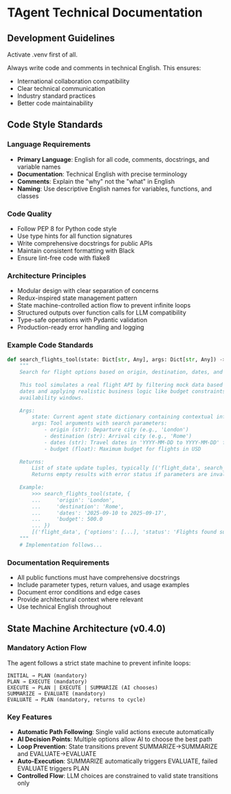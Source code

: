 # TAgent Technical Documentation

## Development Guidelines

Activate .venv first of all.

Always write code and comments in technical English. This ensures:
- International collaboration compatibility
- Clear technical communication
- Industry standard practices
- Better code maintainability

## Code Style Standards

### Language Requirements
- **Primary Language**: English for all code, comments, docstrings, and variable names
- **Documentation**: Technical English with precise terminology
- **Comments**: Explain the "why" not the "what" in English
- **Naming**: Use descriptive English names for variables, functions, and classes

### Code Quality
- Follow PEP 8 for Python code style
- Use type hints for all function signatures
- Write comprehensive docstrings for public APIs
- Maintain consistent formatting with Black
- Ensure lint-free code with flake8

### Architecture Principles
- Modular design with clear separation of concerns
- Redux-inspired state management pattern
- State machine-controlled action flow to prevent infinite loops
- Structured outputs over function calls for LLM compatibility
- Type-safe operations with Pydantic validation
- Production-ready error handling and logging

### Example Code Standards

```python
def search_flights_tool(state: Dict[str, Any], args: Dict[str, Any]) -> Optional[List[Tuple[str, Any]]]:
    """
    Search for flight options based on origin, destination, dates, and budget.
    
    This tool simulates a real flight API by filtering mock data based on exact 
    dates and applying realistic business logic like budget constraints and 
    availability windows.
    
    Args:
        state: Current agent state dictionary containing contextual information
        args: Tool arguments with search parameters:
            - origin (str): Departure city (e.g., 'London')
            - destination (str): Arrival city (e.g., 'Rome') 
            - dates (str): Travel dates in 'YYYY-MM-DD to YYYY-MM-DD' format
            - budget (float): Maximum budget for flights in USD
            
    Returns:
        List of state update tuples, typically [('flight_data', search_results)]
        Returns empty results with error status if parameters are invalid
        
    Example:
        >>> search_flights_tool(state, {
        ...     'origin': 'London', 
        ...     'destination': 'Rome',
        ...     'dates': '2025-09-10 to 2025-09-17', 
        ...     'budget': 500.0
        ... })
        [('flight_data', {'options': [...], 'status': 'Flights found successfully.'})]
    """
    # Implementation follows...
```

### Documentation Requirements
- All public functions must have comprehensive docstrings
- Include parameter types, return values, and usage examples
- Document error conditions and edge cases
- Provide architectural context where relevant
- Use technical English throughout

## State Machine Architecture (v0.4.0)

### Mandatory Action Flow
The agent follows a strict state machine to prevent infinite loops:

```
INITIAL → PLAN (mandatory)
PLAN → EXECUTE (mandatory) 
EXECUTE → PLAN | EXECUTE | SUMMARIZE (AI chooses)
SUMMARIZE → EVALUATE (mandatory)
EVALUATE → PLAN (mandatory, returns to cycle)
```

### Key Features
- **Automatic Path Following**: Single valid actions execute automatically
- **AI Decision Points**: Multiple options allow AI to choose the best path
- **Loop Prevention**: State transitions prevent SUMMARIZE→SUMMARIZE and EVALUATE→EVALUATE
- **Auto-Execution**: SUMMARIZE automatically triggers EVALUATE, failed EVALUATE triggers PLAN
- **Controlled Flow**: LLM choices are constrained to valid state transitions only